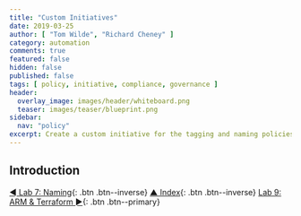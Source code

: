 ```yaml
---
title: "Custom Initiatives"
date: 2019-03-25
author: [ "Tom Wilde", "Richard Cheney" ]
category: automation
comments: true
featured: false
hidden: false
published: false
tags: [ policy, initiative, compliance, governance ]
header:
  overlay_image: images/header/whiteboard.png
  teaser: images/teaser/blueprint.png
sidebar:
  nav: "policy"
excerpt: Create a custom initiative for the tagging and naming policies.
---
```


## Introduction

[◄ Lab 7: Naming](../lab7){: .btn .btn--inverse} [▲ Index](../#labs){: .btn .btn--inverse} [Lab 9: ARM & Terraform ►](../lab9){: .btn .btn--primary}

